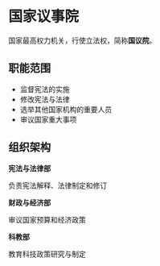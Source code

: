 # 国家议事院

国家最高权力机关，行使立法权，简称**国议院**。

## 职能范围
- 监督宪法的实施
- 修改宪法与法律
- 选举其他国家机构的重要人员
- 审议国家重大事项

## 组织架构
<div class="grid-list">
    <div class="grid-item">
        <strong>宪法与法律部</strong>
        <p>负责宪法解释、法律制定和修订</p>
    </div>
    <div class="grid-item">
        <strong>财政与经济部</strong>
        <p>审议国家预算和经济政策</p>
    </div>
    <div class="grid-item">
        <strong>科教部</strong>
        <p>教育科技政策研究与制定</p>
    </div>
</div>